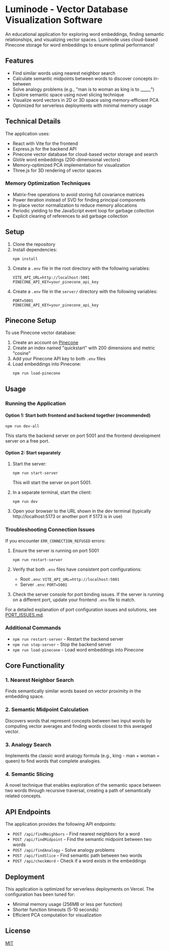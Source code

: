 # Luminode - Vector Database Visualization Software

An educational application for exploring word embeddings, finding semantic relationships, and visualizing vector spaces. Luminode uses cloud-based Pinecone storage for word embeddings to ensure optimal performance!

## Features

- Find similar words using nearest neighbor search
- Calculate semantic midpoints between words to discover concepts in-between
- Solve analogy problems (e.g., "man is to woman as king is to _____")
- Explore semantic space using novel slicing technique
- Visualize word vectors in 2D or 3D space using memory-efficient PCA
- Optimized for serverless deployments with minimal memory usage

## Technical Details

The application uses:
- React with Vite for the frontend
- Express.js for the backend API
- Pinecone vector database for cloud-based vector storage and search
- GloVe word embeddings (200-dimensional vectors)
- Memory-optimized PCA implementation for visualization
- Three.js for 3D rendering of vector spaces

### Memory Optimization Techniques

- Matrix-free operations to avoid storing full covariance matrices
- Power iteration instead of SVD for finding principal components
- In-place vector normalization to reduce memory allocations
- Periodic yielding to the JavaScript event loop for garbage collection
- Explicit clearing of references to aid garbage collection

## Setup

1. Clone the repository
2. Install dependencies:
   ```
   npm install
   ```
3. Create a `.env` file in the root directory with the following variables:
   ```
   VITE_API_URL=http://localhost:5001
   PINECONE_API_KEY=your_pinecone_api_key
   ```
4. Create a `.env` file in the `server/` directory with the following variables:
   ```
   PORT=5001
   PINECONE_API_KEY=your_pinecone_api_key
   ```

## Pinecone Setup

To use Pinecone vector database:

1. Create an account on [Pinecone](https://www.pinecone.io/)
2. Create an index named "quickstart" with 200 dimensions and metric "cosine"
3. Add your Pinecone API key to both `.env` files
4. Load embeddings into Pinecone:
   ```
   npm run load-pinecone
   ```

## Usage

### Running the Application

#### Option 1: Start both frontend and backend together (recommended)
```
npm run dev-all
```
This starts the backend server on port 5001 and the frontend development server on a free port.

#### Option 2: Start separately
1. Start the server:
   ```
   npm run start-server
   ```
   This will start the server on port 5001.

2. In a separate terminal, start the client:
   ```
   npm run dev
   ```

3. Open your browser to the URL shown in the dev terminal (typically http://localhost:5173 or another port if 5173 is in use)

### Troubleshooting Connection Issues

If you encounter `ERR_CONNECTION_REFUSED` errors:

1. Ensure the server is running on port 5001
   ```
   npm run restart-server
   ```

2. Verify that both `.env` files have consistent port configurations:
   - Root `.env`: `VITE_API_URL=http://localhost:5001`
   - Server `.env`: `PORT=5001`

3. Check the server console for port binding issues. If the server is running on a different port, update your frontend `.env` file to match.

For a detailed explanation of port configuration issues and solutions, see [PORT_ISSUES.md](docs/PORT_ISSUES.md).

### Additional Commands

- `npm run restart-server` - Restart the backend server
- `npm run stop-server` - Stop the backend server
- `npm run load-pinecone` - Load word embeddings into Pinecone

## Core Functionality

### 1. Nearest Neighbor Search
Finds semantically similar words based on vector proximity in the embedding space.

### 2. Semantic Midpoint Calculation
Discovers words that represent concepts between two input words by computing vector averages and finding words closest to this averaged vector.

### 3. Analogy Search
Implements the classic word analogy formula (e.g., king - man + woman = queen) to find words that complete analogies.

### 4. Semantic Slicing
A novel technique that enables exploration of the semantic space between two words through recursive traversal, creating a path of semantically related concepts.

## API Endpoints

The application provides the following API endpoints:

- `POST /api/findNeighbors` - Find nearest neighbors for a word
- `POST /api/findMidpoint` - Find the semantic midpoint between two words
- `POST /api/findAnalogy` - Solve analogy problems
- `POST /api/findSlice` - Find semantic path between two words
- `POST /api/checkWord` - Check if a word exists in the embeddings

## Deployment

This application is optimized for serverless deployments on Vercel. The configuration has been tuned for:
- Minimal memory usage (256MB or less per function)
- Shorter function timeouts (5-10 seconds)
- Efficient PCA computation for visualization

## License

[MIT](LICENSE)